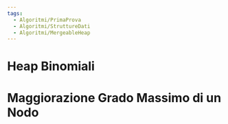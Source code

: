 ```yaml
---
tags:
  - Algoritmi/PrimaProva
  - Algoritmi/StruttureDati
  - Algoritmi/MergeableHeap
---
```

# Heap Binomiali

# Maggiorazione Grado Massimo di un Nodo